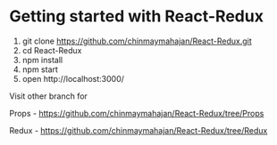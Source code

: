 # Getting started with React-Redux


1. git clone https://github.com/chinmaymahajan/React-Redux.git
2. cd React-Redux
3. npm install
4. npm start
5. open http://localhost:3000/


Visit other branch for 

Props - https://github.com/chinmaymahajan/React-Redux/tree/Props

Redux - https://github.com/chinmaymahajan/React-Redux/tree/Redux
